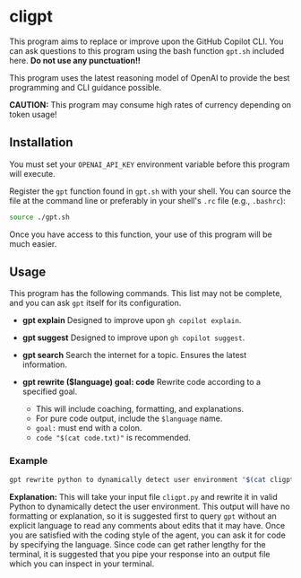 # cligpt

This program aims to replace or improve upon the GitHub Copilot CLI. You can
ask questions to this program using the bash function `gpt.sh` included here.
**Do not use any punctuation!!**

This program uses the latest reasoning model of OpenAI to provide the best
programming and CLI guidance possible.

**CAUTION:** This program may consume high rates of currency depending on token
usage!

## Installation

You must set your `OPENAI_API_KEY` environment variable before this program
will execute.

Register the `gpt` function found in `gpt.sh` with your shell. You can source
the file at the command line or preferably in your shell's `.rc` file (e.g.,
`.bashrc`):

```bash
source ./gpt.sh
```

Once you have access to this function, your use of this program will be much
easier.

## Usage

This program has the following commands. This list may not be complete, and
you can ask `gpt` itself for its configuration.

- **gpt explain**
  Designed to improve upon `gh copilot explain`.

- **gpt suggest**
  Designed to improve upon `gh copilot suggest`.

- **gpt search**
  Search the internet for a topic. Ensures the latest information.

- **gpt rewrite ($language) goal: code**
  Rewrite code according to a specified goal.
  - This will include coaching, formatting, and explanations.
  - For pure code output, include the `$language` name.
  - `goal:` must end with a colon.
  - `code "$(cat code.txt)"` is recommended.

### Example

```bash
gpt rewrite python to dynamically detect user environment "$(cat cligpt.py)" > response.txt
```

**Explanation:** This will take your input file `cligpt.py` and rewrite it in
valid Python to dynamically detect the user environment. This output will have
no formatting or explanation, so it is suggested first to query `gpt` without
an explicit language to read any comments about edits that it may have. Once
you are satisfied with the coding style of the agent, you can ask it for code
by specifying the language. Since code can get rather lengthy for the terminal,
it is suggested that you pipe your response into an output file which you can
inspect in your terminal.
